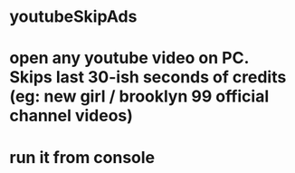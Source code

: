 # youtubeSkipAds
# open any youtube video on PC. Skips last 30-ish seconds of credits (eg: new girl / brooklyn 99 official channel videos)
# run it from console

